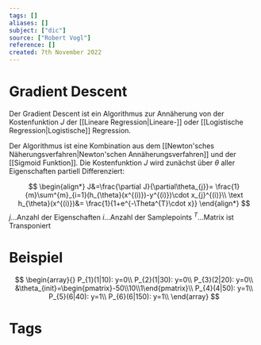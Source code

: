 ```yaml
---
tags: []
aliases: []
subject: ["dic"]
source: ["Robert Vogl"]
reference: []
created: 7th November 2022
---
```


# Gradient Descent
Der Gradient Descent ist ein Algorithmus zur Annäherung von der Kostenfunktion $J$ der [[Lineare Regression|Lineare-]] oder [[Logistische Regression|Logistische]] Regression.

Der Algorithmus ist eine Kombination aus dem [[Newton'sches Näherungsverfahren|Newton'schen Annäherungsverfahren]] und der [[Sigmoid Funktion]].
Die Kostenfunktion $J$ wird zunächst über $\theta$ aller Eigenschaften partiell Differenziert:

$$
\begin{align*}
J&=\frac{\partial J}{\partial\theta_{j}}= \frac{1}{m}\sum^{m}_{i=1}(h_{\theta}(x^{(i)})-y^{(i)})\cdot x_{j}^{(i)}\\
\text
h_{\theta}(x^{(i)})&= \frac{1}{1+e^{-\Theta^{T}\cdot x}}
\end{align*}
$$
$j\dots$Anzahl der Eigenschaften
$i\dots$Anzahl der Samplepoints
$^{T}\dots$Matrix ist Transponiert

# Beispiel
$$
\begin{array}{}
P_{1}(1|10): y=0\\
P_{2}(1|30): y=0\\
P_{3}(2|20): y=0\\
&\theta_{init}=\begin{pmatrix}-50\\10\\1\end{pmatrix}\\
P_{4}(4|50): y=1\\
P_{5}(6|40): y=1\\
P_{6}(6|150): y=1\\
\end{array}
$$

# Tags



